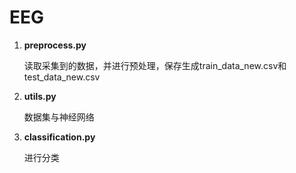 # EEG

1. **preprocess.py**
    
    读取采集到的数据，并进行预处理，保存生成train_data_new.csv和test_data_new.csv
    
2. **utils.py**
    
    数据集与神经网络
    
3. **classification.py**

    进行分类